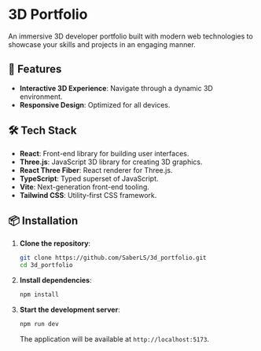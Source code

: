 # 3D Portfolio

An immersive 3D developer portfolio built with modern web technologies to showcase your skills and projects in an engaging manner.

## 🚀 Features

- **Interactive 3D Experience**: Navigate through a dynamic 3D environment.
- **Responsive Design**: Optimized for all devices.

## 🛠️ Tech Stack

- **React**: Front-end library for building user interfaces.
- **Three.js**: JavaScript 3D library for creating 3D graphics.
- **React Three Fiber**: React renderer for Three.js.
- **TypeScript**: Typed superset of JavaScript.
- **Vite**: Next-generation front-end tooling.
- **Tailwind CSS**: Utility-first CSS framework.
## 📦 Installation

1. **Clone the repository**:

   ```bash
   git clone https://github.com/SaberLS/3d_portfolio.git
   cd 3d_portfolio
   ```

2. **Install dependencies**:

   ```bash
   npm install
   ```

3. **Start the development server**:

   ```bash
   npm run dev
   ```

   The application will be available at `http://localhost:5173`.
